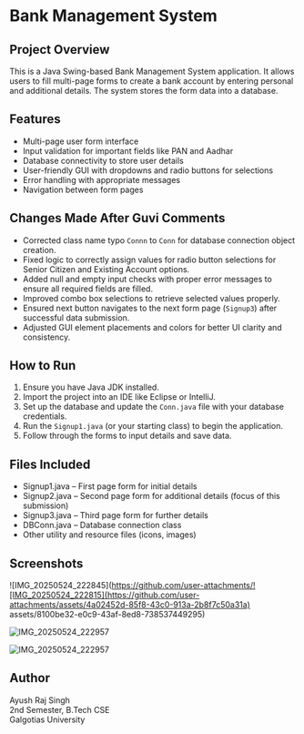 
# Bank Management System

## Project Overview

This is a Java Swing-based Bank Management System application. It allows users to fill multi-page forms to create a bank account by entering personal and additional details. The system stores the form data into a database.


## Features

* Multi-page user form interface
* Input validation for important fields like PAN and Aadhar
* Database connectivity to store user details
* User-friendly GUI with dropdowns and radio buttons for selections
* Error handling with appropriate messages
* Navigation between form pages


## Changes Made After Guvi Comments

* Corrected class name typo `Connn` to `Conn` for database connection object creation.
* Fixed logic to correctly assign values for radio button selections for Senior Citizen and Existing Account options.
* Added null and empty input checks with proper error messages to ensure all required fields are filled.
* Improved combo box selections to retrieve selected values properly.
* Ensured next button navigates to the next form page (`Signup3`) after successful data submission.
* Adjusted GUI element placements and colors for better UI clarity and consistency.

## How to Run

1. Ensure you have Java JDK installed.
2. Import the project into an IDE like Eclipse or IntelliJ.
3. Set up the database and update the `Conn.java` file with your database credentials.
4. Run the `Signup1.java` (or your starting class) to begin the application.
5. Follow through the forms to input details and save data.

## Files Included

* Signup1.java – First page form for initial details
* Signup2.java – Second page form for additional details (focus of this submission)
* Signup3.java – Third page form for further details
* DBConn.java – Database connection class
* Other utility and resource files (icons, images)

## Screenshots
![IMG_20250524_222845](https://github.com/user-attachments/![IMG_20250524_222815](https://github.com/user-attachments/assets/4a02452d-85f8-43c0-913a-2b8f7c50a31a)
assets/8100be32-e0c9-43af-8ed8-738537449295)

![IMG_20250524_222957](https://github.com/user-attachments/assets/b33d9e5a-e011-4c07-a985-7cd7ab31aecd)

![IMG_20250524_222957](https://github.com/user-attachments/assets/c73844cf-0795-4a52-8fd3-c54faabd632b)

## Author

Ayush Raj Singh  
2nd Semester, B.Tech CSE  
Galgotias University
